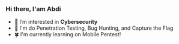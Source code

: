 ### Hi there, I'am Abdi


- :cactus: I’m interested in **Cybersecurity**
- :seedling: I'm do Penetration Testing, Bug Hunting, and Capture the Flag
- :four_leaf_clover: I'm currently learning on Mobile Pentest!
